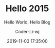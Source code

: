 ---
layout:     post
title:      "Hello 2015"
subtitle:   "Hello World, Hello Blog"
date:       2019-11-03 17:35:00
author:     "Coder-Li-wj"
tags:
    - Life
---